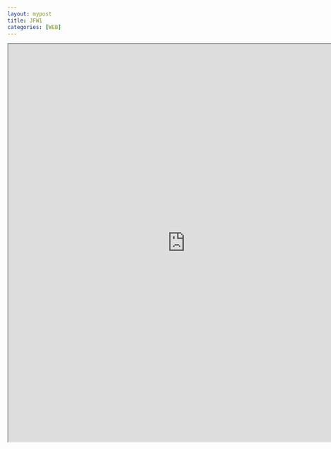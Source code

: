 ```yaml
---
layout: mypost
title: JFW1
categories: [WEB]
---
```



<iframe src="https://github.com/Deoncn/deoncn.github.io/blob/master/_pdf/Professional%20JavaScript%20for%20Web%20Developers.pdf" height="900px;" width="800px"></iframe>